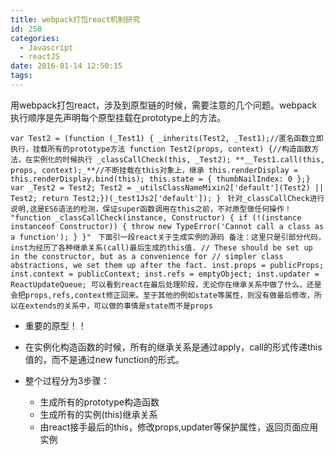 ```yaml
---
title: webpack打包react机制研究
id: 250
categories:
  - Javascript
  - reactJS
date: 2016-01-14 12:50:15
tags:
---
```


用webpack打包react，涉及到原型链的时候，需要注意的几个问题。webpack执行顺序是先声明每个原型挂载在prototype上的方法。

`var Test2 = (function (_Test1) {
_inherits(Test2, _Test1);//匿名函数立即执行，挂载所有的prototype方法
function Test2(props, context) {//构造函数方法，在实例化的时候执行
_classCallCheck(this, _Test2);
**__Test1.call(this, props, context);_**//不断挂载在this对象上，继承
this.renderDisplay = this.renderDisplay.bind(this);
this.state = {
thumbNailIndex: 0
};}
var _Test2 = Test2;
Test2 = _utilsClassNameMixin2['default'](Test2) || Test2;
return Test2;})(_test1Js2['default']);
}
`
`针对_classCallCheck进行说明,这是ES6语法的检测，保证super函数调用在this之前，不对原型做任何操作！
"function _classCallCheck(instance, Constructor) { if (!(instance instanceof Constructor)) { throw new TypeError('Cannot call a class as a function'); } }"
`
`下面引一段react关于生成实例的源码
备注：这里只是引部分代码，inst为经历了各种继承关系(call)最后生成的this值.
// These should be set up in the constructor, but as a convenience for
// simpler class abstractions, we set them up after the fact.
inst.props = publicProps;
inst.context = publicContext;
inst.refs = emptyObject;
inst.updater = ReactUpdateQueue;
可以看到react在最后处理阶段，无论你在继承关系中做了什么，还是会把props,refs,context修正回来。至于其他的例如state等属性，则没有做最后修改，所以在extends的关系中，可以做的事情是state而不是props
`

*   重要的原型！！
*   在实例化构造函数的时候，所有的继承关系是通过apply，call的形式传递this值的，而不是通过new function的形式。
*   整个过程分为3步骤：

    *   生成所有的prototype构造函数
    *   生成所有的实例(this)继承关系
    *   由react接手最后的this，修改props,updater等保护属性，返回页面应用实例